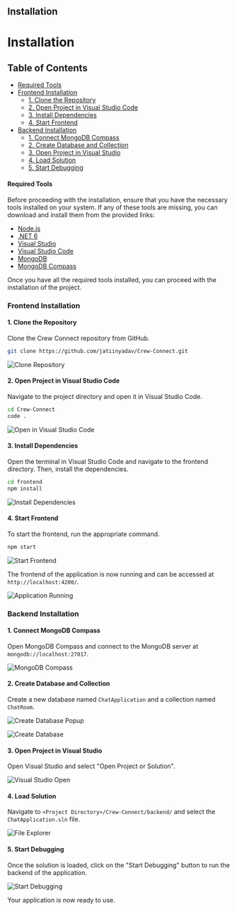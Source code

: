 ## Installation

# Installation

## Table of Contents
- [Required Tools](#required-tools)
- [Frontend Installation](#frontend-installation)
  - [1. Clone the Repository](#1-clone-the-repository)
  - [2. Open Project in Visual Studio Code](#2-open-project-in-visual-studio-code)
  - [3. Install Dependencies](#3-install-dependencies)
  - [4. Start Frontend](#4-start-frontend)
- [Backend Installation](#backend-installation)
  - [1. Connect MongoDB Compass](#1-connect-mongodb-compass)
  - [2. Create Database and Collection](#2-create-database-and-collection)
  - [3. Open Project in Visual Studio](#3-open-project-in-visual-studio)
  - [4. Load Solution](#4-load-solution)
  - [5. Start Debugging](#5-start-debugging)

#### Required Tools

Before proceeding with the installation, ensure that you have the necessary tools installed on your system. If any of these tools are missing, you can download and install them from the provided links:

- [Node.js](https://nodejs.org/en/download)
- [.NET 6](https://dotnet.microsoft.com/en-us/download/dotnet/thank-you/sdk-6.0.421-windows-x64-installer)
- [Visual Studio](https://code.visualstudio.com/Download)
- [Visual Studio Code](https://visualstudio.microsoft.com/downloads/)
- [MongoDB](https://www.mongodb.com/try/download/community)
- [MongoDB Compass](https://www.mongodb.com/try/download/compass)

Once you have all the required tools installed, you can proceed with the installation of the project.

### Frontend Installation

#### 1. Clone the Repository

Clone the Crew Connect repository from GitHub.
```bash
git clone https://github.com/jatiinyadav/Crew-Connect.git
```

![Clone Repository](./images/installation/step-1.png)

#### 2. Open Project in Visual Studio Code

Navigate to the project directory and open it in Visual Studio Code.
```bash
cd Crew-Connect
code .
```

![Open in Visual Studio Code](./images/installation/step-2.png)

#### 3. Install Dependencies

Open the terminal in Visual Studio Code and navigate to the frontend directory. Then, install the dependencies.
```bash
cd frontend
npm install
```

![Install Dependencies](./images/installation/step-3.png)

#### 4. Start Frontend

To start the frontend, run the appropriate command.
```bash
npm start
```

![Start Frontend](./images/installation/step-4.png)

The frontend of the application is now running and can be accessed at `http://localhost:4200/`.

![Application Running](./images/installation/step-5.png)

### Backend Installation

#### 1. Connect MongoDB Compass

Open MongoDB Compass and connect to the MongoDB server at `mongodb://localhost:27017`.

![MongoDB Compass](./images/installation/BE-step-1.png)

#### 2. Create Database and Collection

Create a new database named `ChatApplication` and a collection named `ChatRoom`.

![Create Database Popup](./images/installation/BE-step-2.2.png)

![Create Database](./images/installation/BE-step-2.1.png)


#### 3. Open Project in Visual Studio

Open Visual Studio and select "Open Project or Solution".

![Visual Studio Open](./images/installation/BE-step-3.png)

#### 4. Load Solution

Navigate to `<Project Directory>/Crew-Connect/backend/` and select the `ChatApplication.sln` file.

![File Explorer](./images/installation/BE-step-4.png)

#### 5. Start Debugging

Once the solution is loaded, click on the "Start Debugging" button to run the backend of the application.

![Start Debugging](./images/installation/BE-step-5.png)

Your application is now ready to use.
